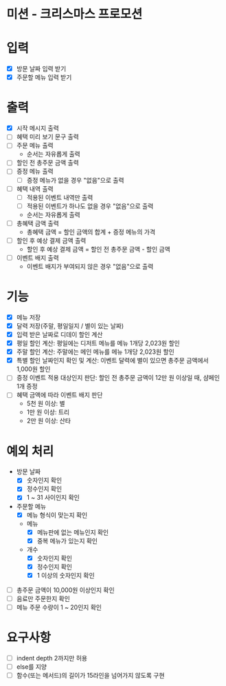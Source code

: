 # 미션 - 크리스마스 프로모션

# 입력

- [x] 방문 날짜 입력 받기
- [x] 주문할 메뉴 입력 받기

# 출력

- [x] 시작 메시지 출력
- [ ] 혜택 미리 보기 문구 출력
- [ ] 주문 메뉴 출력
  - 순서는 자유롭게 출력
- [ ] 할인 전 총주문 금액 출력
- [ ] 증정 메뉴 출력
  - [ ] 증정 메뉴가 없을 경우 "없음"으로 출력
- [ ] 혜택 내역 출력
  - [ ] 적용된 이벤트 내역만 출력
  - [ ] 적용된 이벤트가 하나도 없을 경우 "없음"으로 출력
  - 순서는 자유롭게 출력
- [ ] 총혜택 금액 출력
  - 총혜택 금액 = 할인 금액의 합계 + 증정 메뉴의 가격
- [ ] 할인 후 예상 결제 금액 출력
  - 할인 후 예상 결제 금액 = 할인 전 총주문 금액 - 할인 금액
- [ ] 이벤트 배지 출력
  - 이벤트 배지가 부여되지 않은 경우 "없음"으로 출력

# 기능

- [x] 메뉴 저장
- [x] 달력 저장(주말, 평일일지 / 별이 있는 날짜)
- [x] 입력 받은 날짜로 디데이 할인 계산
- [x] 평일 할인 계산: 평일에는 디저트 메뉴를 메뉴 1개당 2,023원 할인
- [x] 주말 할인 계산: 주말에는 메인 메뉴를 메뉴 1개당 2,023원 할인
- [x] 특별 할인 날짜인지 확인 및 계산: 이벤트 달력에 별이 있으면 총주문 금액에서 1,000원 할인
- [ ] 증정 이벤트 적용 대상인지 판단: 할인 전 총주문 금액이 12만 원 이상일 때, 샴페인 1개 증정
- [ ] 혜택 금액에 따라 이벤트 배지 판단
  - 5천 원 이상: 별
  - 1만 원 이상: 트리
  - 2만 원 이상: 산타

# 예외 처리

- 방문 날짜
  - [x] 숫자인지 확인
  - [x] 정수인지 확인
  - [x] 1 ~ 31 사이인지 확인
- 주문할 메뉴
  - [x] 메뉴 형식이 맞는지 확인
  - 메뉴
    - [x] 메뉴판에 없는 메뉴인지 확인
    - [x] 중복 메뉴가 있는지 확인
  - 개수
    - [x] 숫자인지 확인
    - [x] 정수인지 확인
    - [x] 1 이상의 숫자인지 확인
- [ ] 총주문 금액이 10,000원 이상인지 확인
- [ ] 음료만 주문한지 확인
- [ ] 메뉴 주문 수량이 1 ~ 20인지 확인

# 요구사항

- [ ] indent depth 2까지만 허용
- [ ] else를 지양
- [ ] 함수(또는 메서드)의 길이가 15라인을 넘어가지 않도록 구현

